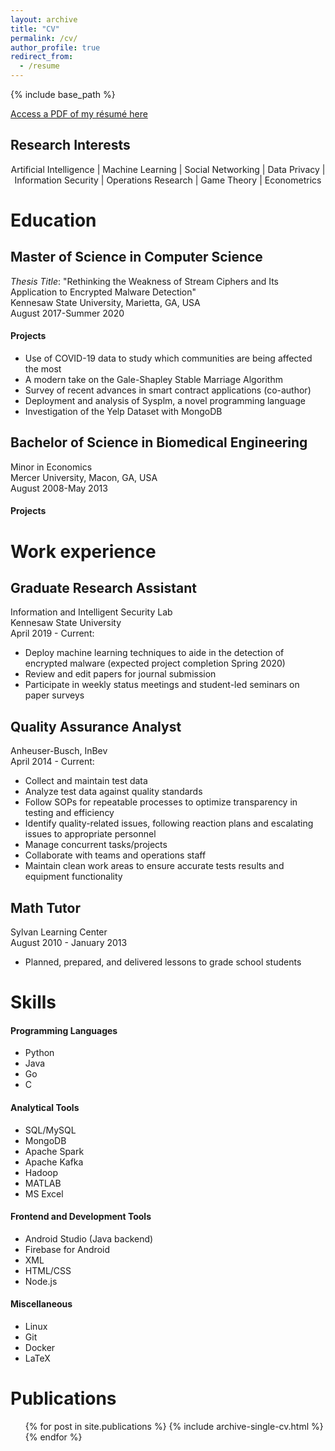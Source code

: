 ```yaml
---
layout: archive
title: "CV"
permalink: /cv/
author_profile: true
redirect_from:
  - /resume
---
```


{% include base_path %}

[Access a PDF of my résumé here](www.google.com)

Research Interests
-------
<p style="text-align: center;">
Artificial Intelligence | Machine Learning | Social Networking | Data Privacy | Information Security | Operations Research | Game Theory | Econometrics
</p>
<!-- * Artificial Intelligence
* Machine Learning
* Operations Research
* Data Privacy
* Information Security -->

Education
======
Master of Science in Computer Science  
------
_Thesis Title_: "Rethinking the Weakness of Stream Ciphers and Its Application to Encrypted Malware Detection"   
Kennesaw State University, Marietta, GA, USA  
August 2017-Summer 2020  
#### Projects
  * Use of COVID-19 data to study which communities are being affected the most
  * A modern take on the Gale-Shapley Stable Marriage Algorithm
  * Survey of recent advances in smart contract applications (co-author)
  * Deployment and analysis of Sysplm, a novel programming language
  * Investigation of the Yelp Dataset with MongoDB

Bachelor of Science in Biomedical Engineering  
------
Minor in Economics  
Mercer University, Macon, GA, USA  
August 2008-May 2013  
#### Projects


Work experience
======
Graduate Research Assistant  
------
Information and Intelligent Security Lab  
Kennesaw State University  
April 2019 - Current: 
  * Deploy machine learning techniques to aide in the detection of encrypted malware (expected project completion Spring 2020)
  * Review and edit papers for journal submission
  * Participate in weekly status meetings and student-led seminars on paper surveys

Quality Assurance Analyst  
------
Anheuser-Busch, InBev  
April 2014 - Current: 
  * Collect and maintain test data
  * Analyze test data against quality standards
  * Follow SOPs for repeatable processes to optimize transparency in testing and efficiency 
  * Identify quality-related issues, following reaction plans and escalating issues to appropriate personnel
  * Manage concurrent tasks/projects
  * Collaborate with teams and operations staff
  * Maintain clean work areas to ensure accurate tests results and equipment functionality

Math Tutor  
------
Sylvan Learning Center  
August 2010 - January 2013
  * Planned, prepared, and delivered lessons to grade school students
  
Skills
======
#### Programming Languages
  * Python
  * Java
  * Go
  * C

#### Analytical Tools
  * SQL/MySQL
  * MongoDB
  * Apache Spark
  * Apache Kafka
  * Hadoop
  * MATLAB
  * MS Excel

#### Frontend and Development Tools
  * Android Studio (Java backend)
  * Firebase for Android
  * XML
  * HTML/CSS
  * Node.js

#### Miscellaneous
  * Linux
  * Git
  * Docker
  * LaTeX

Publications
======
  <ul>{% for post in site.publications %}
    {% include archive-single-cv.html %}
  {% endfor %}</ul>
  

